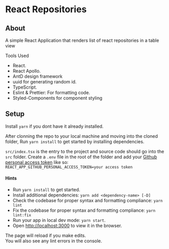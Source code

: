 # React Repositories

## About

A simple React Application that renders list of react repositories in a table view

Tools Used

- React.
- React Apollo.
- AntD design framework 
- uuid for generating random id.
- TypeScript.
- Eslint & Prettier: For formatting code.
- Styled-Components for component styling

## Setup

Install `yarn` if you dont have it already installed.

After clonning the repo to your local machine and moving into the cloned folder, Run `yarn install` to get started by installing dependencies. 

`src/index.tsx` is the entry to the project and source code should go into the `src` folder.
Create a `.env` file in the root of the folder and add your [Github personal access token](https://docs.github.com/en/free-pro-team@latest/github/authenticating-to-github/creating-a-personal-access-token) like so: `REACT_APP_GITHUB_PERSONAL_ACCESS_TOKEN=your access token`



#### Hints

- Run `yarn install` to get started.
- Install additional dependencies: `yarn add <dependency-name> [-D]`
- Check the codebase for proper syntax and formatting compliance: `yarn lint`
- Fix the codebase for proper syntax and formatting compliance: `yarn lint:fix`
- Run your app in local dev mode: `yarn start`.
- Open [http://localhost:3000](http://localhost:3000) to view it in the browser.

The page will reload if you make edits.\
You will also see any lint errors in the console.

